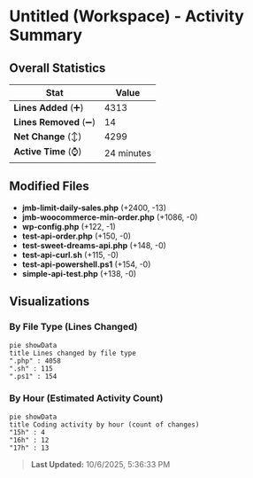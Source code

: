 # Untitled (Workspace) - Activity Summary 

## Overall Statistics

| Stat                   | Value                                                             |
| ---------------------- | ----------------------------------------------------------------- |
| **Lines Added** (➕)   | 4313                                          |
| **Lines Removed** (➖) | 14                                        |
| **Net Change** (↕)    | 4299                |
| **Active Time** (⌚)   | 24 minutes |


## Modified Files
- **jmb-limit-daily-sales.php** (+2400, -13)
- **jmb-woocommerce-min-order.php** (+1086, -0)
- **wp-config.php** (+122, -1)
- **test-api-order.php** (+150, -0)
- **test-sweet-dreams-api.php** (+148, -0)
- **test-api-curl.sh** (+115, -0)
- **test-api-powershell.ps1** (+154, -0)
- **simple-api-test.php** (+138, -0)

## Visualizations

### By File Type (Lines Changed)

```mermaid
pie showData
title Lines changed by file type
".php" : 4058
".sh" : 115
".ps1" : 154
```

### By Hour (Estimated Activity Count)

```mermaid
pie showData
title Coding activity by hour (count of changes)
"15h" : 4
"16h" : 12
"17h" : 13
```


> **Last Updated:** 10/6/2025, 5:36:33 PM